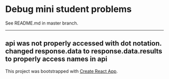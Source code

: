 # Debug mini student problems

See README.md in master branch.

---

## api was not properly accessed with dot notation. changed response.data to response.data.results to properly access names in api

This project was bootstrapped with [Create React App](https://github.com/facebook/create-react-app).
